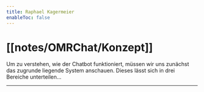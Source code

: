 ```yaml
---
title: Raphael Kagermeier
enableToc: false
---
```




# [[notes/OMRChat/Konzept]]
Um zu verstehen, wie der Chatbot funktioniert, müssen wir uns zunächst das zugrunde liegende System anschauen. Dieses lässt sich in drei Bereiche unterteilen...

---

